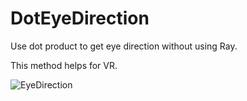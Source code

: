 # DotEyeDirection
Use dot product to get eye direction without using Ray.

This method helps for VR.


![EyeDirection](https://user-images.githubusercontent.com/41860455/65812987-c89fa700-e209-11e9-8229-d19cd98bd4b7.gif)

